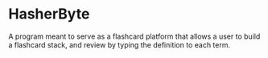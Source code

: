 # HasherByte
A program meant to serve as a flashcard platform that allows a user to build a flashcard stack, and review by typing the definition to each term.
